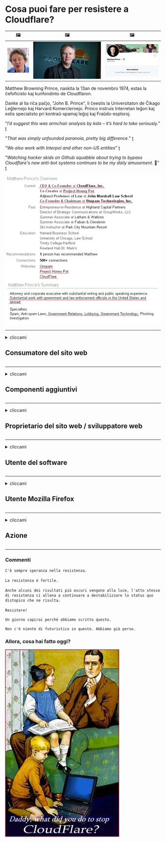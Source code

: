 # Cosa puoi fare per resistere a Cloudflare?

| 🖼 | 🖼 | 🖼 |
| --- | --- | --- |
| ![](../image/matthew_prince_teen.jpg) | ![](../image/matthew_prince.jpg) | ![](../image/blockedbymatthewprince.jpg) |


Matthew Browning Prince, naskita la 13an de novembro 1974, estas la ĉefoficisto kaj kunfondinto de Cloudflaron.

Danke al lia riĉa paĉjo, "John B. Prince", li ĉeestis la Universitaton de Ĉikago Leĝlernejo kaj Harvard Komerclernejo.
Princo instruis Interretan leĝon kaj estis specialisto pri kontraŭ-spamaj leĝoj kaj Fraŭdo-esploroj.


"*I’d suggest this was armchair analysis by kids – it’s hard to take seriously.*" [t](https://www.theguardian.com/technology/2015/nov/19/cloudflare-accused-by-anonymous-helping-isis)

"*That was simply unfounded paranoia, pretty big difference.*"  [t](https://twitter.com/xxdesmus/status/992757936123359233)

"*We also work with Interpol and other non-US entities*" [t](https://twitter.com/eastdakota/status/1203028504184360960)

"*Watching hacker skids on Github squabble about trying to bypass Cloudflare's new anti-bot systems continues to be my daily amusement.* 🍿" [t](https://twitter.com/eastdakota/status/1273277839102656515)


![](../image/whoismp.jpg)

---


<details>
<summary>cliccami

## Consumatore del sito web
</summary>


- Se il sito web che ti piace utilizza Cloudflare, digli di non usare Cloudflare.
  - Piagnucolare sui social media come Facebook, Reddit, Twitter o Mastodon non fa differenza. [Le azioni sono più rumorose degli hashtag.](https://twitter.com/phyzonloop/status/1274132092490862594)
  - Prova a contattare il proprietario del sito web se vuoi renderti utile.

[Cloudflare ha detto](https://github.com/Eloston/ungoogled-chromium/issues/783):
```
Ti consigliamo di contattare gli amministratori per i servizi o i siti specifici con cui riscontri problemi e di condividere la tua esperienza.
```

[Se non lo chiedi, il proprietario del sito web non conoscerà mai questo problema.](../PEOPLE.md)

![](../image/liberapay.jpg)

[Esempio di successo](https://counterpartytalk.org/t/turn-off-cloudflare-on-counterparty-co-plz/164/5).<br>
Hai un problema? [Alza la voce adesso.](https://github.com/maraoz/maraoz.github.io/issues/1) Esempio sotto.

```
Stai solo aiutando la censura aziendale e la sorveglianza di massa.
http://crimeflare.eu.org
```

```
La tua pagina web si trova nel giardino privato recintato che abusa della privacy di CloudFlare.
http://crimeflare.eu.org
```

- Prenditi del tempo per leggere l'informativa sulla privacy del sito web.
  - se il sito Web è dietro Cloudflare o il sito Web utilizza servizi collegati a Cloudflare.

Deve spiegare cos'è "Cloudflare" e chiedere il permesso di condividere i tuoi dati con Cloudflare. In caso contrario, si verificherà una violazione della fiducia e il sito Web in questione dovrebbe essere evitato.

[Un esempio di politica sulla privacy accettabile è qui](https://archive.is/bDlTz) ("Subprocessors" > "Entity Name")

```
Ho letto la tua informativa sulla privacy e non riesco a trovare la parola Cloudflare.
Mi rifiuto di condividere i dati con te se continui a fornire i miei dati a Cloudflare.
http://crimeflare.eu.org
```

Questo è un esempio di politica sulla privacy che non contiene la parola Cloudflare.
[Liberland Jobs](https://archive.is/daKIr) [privacy policy](https://docsend.com/view/feiwyte):

![](../image/cfwontobey.jpg)

Cloudflare ha la propria politica sulla privacy.
[Cloudflare ama fare sesso con le persone.](https://www.reddit.com/r/GamerGhazi/comments/2s64fe/be_wary_reporting_to_cloudflare/)

Ecco un buon esempio per il modulo di registrazione del sito web.
AFAIK, zero sito web lo fa. Ti fiderai di loro?

```
Facendo clic su "Iscriviti a XYZ", accetti i nostri termini di servizio e l'informativa sulla privacy.
Accetti inoltre di condividere i tuoi dati con Cloudflare e accetti anche l'informativa sulla privacy di cloudflare.
Se Cloudflare perde le tue informazioni o non ti consente di connetterti ai nostri server, non è colpa nostra. [*]

[ Iscriviti ] [ non sono d'accordo ]
```
[*] [PEOPLE.md](../PEOPLE.md)


- Cerca di non usare il loro servizio. Ricorda che sei osservato da Cloudflare.
  - ["I'm in your TLS, sniffin' your passworz"](../image/iminurtls.jpg)

- Cerca un altro sito web. Ci sono alternative e opportunità su Internet!

- Convinci i tuoi amici a usare Tor ogni giorno.
  - L'anonimato dovrebbe essere lo standard di Internet aperto!
  - [Nota che al progetto Tor non piace questo progetto.](../HISTORY.md)

</details>

------

<details>
<summary>cliccami

## Componenti aggiuntivi
</summary>

- Se il tuo browser è Firefox, Tor Browser o Ungoogled Chromium, utilizza uno di questi componenti aggiuntivi di seguito.
  - Se desideri aggiungere un altro nuovo componente aggiuntivo, chiedilo prima.


| Nome | Sviluppatore | Supporto | Può bloccare | Può notificare | Chrome |
| -------- | -------- | -------- | -------- | -------- | -------- |
| [Bloku Cloudflaron MITM-Atakon](../subfiles/about.bcma.md) | #Addon | [ ? ](http://crimeflare.eu.org/) | **sì**     | **sì**     |  **sì** |
| [Ĉu ligoj estas vundeblaj al MITM-atako?](../subfiles/about.ismm.md) | #Addon | [ ? ](http://crimeflare.eu.org/) | No     | **sì**     |  **sì** |
| [Ĉu ĉi tiuj ligoj blokos Tor-uzanton?](../subfiles/about.isat.md) | #Addon | [ ? ](http://crimeflare.eu.org/) | No     | **sì**     |  **sì** |
| [Block Cloudflare MITM Attack](https://trac.torproject.org/projects/tor/attachment/ticket/24351/block_cloudflare_mitm_attack-1.0.14.1-an%2Bfx.xpi)<br>[**DELETED BY TOR PROJECT**](../HISTORY.md) | nullius | [ ? ](../tool/block_cloudflare_mitm_fx), [Link](http://crimeflare.eu.org/) | **sì**     | **sì**     |  No |
| [TPRB](http://sw.nnpaefp7pkadbxxkhz2agtbv2a4g5sgo2fbmv3i7czaua354334uqqad.onion/) | Sw | [ ? ](http://sw.nnpaefp7pkadbxxkhz2agtbv2a4g5sgo2fbmv3i7czaua354334uqqad.onion/) | **sì**     | **sì**     |  No |
| [Detect Cloudflare](https://addons.mozilla.org/en-US/firefox/addon/detect-cloudflare/) | Frank Otto | [ ? ](https://github.com/traktofon/cf-detect) | No     | **sì**     |  No |
| [True Sight](https://addons.mozilla.org/en-US/firefox/addon/detect-cloudflare-plus/) | claustromaniac | [ ? ](https://github.com/claustromaniac/detect-cloudflare-plus) | No     | **sì**     |  No |
| [Which Cloudflare datacenter am I visiting?](https://addons.mozilla.org/en-US/firefox/addon/cf-pop/) | 依云 | [ ? ](https://github.com/lilydjwg/cf-pop) | No     | **sì**     |  No |


- "Decentraleyes" può interrompere la connessione a "CDNJS (Cloudflare)".
  - Impedisce a molte richieste di raggiungere le reti e serve file locali per evitare che i siti si interrompano.
  - Lo sviluppatore ha risposto: "[very concerning indeed](https://github.com/Synzvato/decentraleyes/issues/236#issuecomment-352049501)", "[widespread usage severely centralizes the web](https://github.com/Synzvato/decentraleyes/issues/251#issuecomment-366752049)"

- [Puoi anche rimuovere o diffidare del certificato Cloudflare dalla tua autorità di certificazione (CA).](https://www.ssl.com/how-to/remove-root-certificate-firefox/)

</details>

------

<details>
<summary>cliccami

## Proprietario del sito web / sviluppatore web
</summary>


![](../image/word_cloudflarefree.jpg)

- Non utilizzare la soluzione Cloudflare, punto.
  - Puoi fare di meglio, vero? [Ecco come rimuovere abbonamenti, piani, domini o account Cloudflare.](https://support.cloudflare.com/hc/en-us/articles/200167776-Removing-subscriptions-plans-domains-or-accounts)

| 🖼 | 🖼 |
| --- | --- |
| ![](../image/htmlalertcloudflare.jpg) | ![](../image/htmlalertcloudflare2.jpg) |

- Desideri più clienti? Sai cosa fare. Il suggerimento è "sopra la linea".
  - [Ciao, hai scritto "Prendiamo sul serio la tua privacy" ma ho ricevuto "Errore 403 Proxy anonimo proibito non consentito".](https://it.slashdot.org/story/19/02/19/0033255/stop-saying-we-take-your-privacy-and-security-seriously) Perché stai bloccando Tor o VPN? E perché stai bloccando le email temporanee?

![](../image/anonexist.jpg)

- L'uso di Cloudflare aumenterà le possibilità di un'interruzione. I visitatori non possono accedere al tuo sito web se il tuo server è inattivo o Cloudflare è inattivo.
  - [Pensavi davvero che Cloudflare non andasse mai giù?](https://www.ibtimes.com/cloudflare-down-not-working-sites-producing-504-gateway-timeout-errors-2618008) [Another](https://twitter.com/Jedduff/status/1097875615997399040) [sample](https://twitter.com/search?f=tweets&vertical=default&q=Cloudflare%20is%20having%20problems). [Need more](../PEOPLE.md)?

![](../image/cloudflareinternalerror.jpg)

- L'utilizzo di Cloudflare per eseguire il proxy del tuo "servizio API", "server di aggiornamento software" o "feed RSS" danneggerà il tuo cliente. Un cliente ti ha chiamato e ti ha detto "Non posso più usare la tua API" e non hai idea di cosa stia succedendo. Cloudflare può bloccare silenziosamente il tuo cliente. Pensi che vada bene?
  - Esistono molti client di lettura RSS e servizi in linea di lettori RSS. Perché pubblichi feed RSS se non permetti alle persone di iscriversi?

![](../image/rssfeedovercf.jpg)

- Hai bisogno di un certificato HTTPS? Usa "Let's Encrypt" o semplicemente acquistalo dalla società CA.

- Hai bisogno di un server DNS? Non riesci a configurare il tuo server? Che ne dici di loro: [Hurricane Electric Free DNS](https://dns.he.net/), [Dyn.com](https://dyn.com/dns/), [1984 Hosting](https://www.1984hosting.com/), [Afraid.Org (L'amministratore elimina il tuo account se usi TOR)](https://freedns.afraid.org/)
  - [Alternativoj al DNS](../subfiles/alternative/domaindns.md)

- Cerchi un servizio di hosting? Solo gratis? Che ne dici di loro: [Onion Service](http://vww6ybal4bd7szmgncyruucpgfkqahzddi37ktceo3ah7ngmcopnpyyd.onion/en/security/network-security/tor/onionservices-best-practices), [Free Web Hosting Area](https://freewha.com/), [Autistici/Inventati Web Site Hosting](https://www.autinv5q6en4gpf4.onion/services/website), [Github Pages](https://pages.github.com/), [Surge](https://surge.sh/)
  - [Alternative a Cloudflare](../subfiles/alternative/cloudflare.md)

- Stai usando "cloudflare-ipfs.com"? [Sai che IPFS di Cloudflare è dannoso?](../PEOPLE.md)

- Installa Web Application Firewall come OWASP e Fail2Ban sul tuo server e configuralo correttamente.
  - Bloccare Tor non è una soluzione. Non punire tutti solo per i piccoli utenti cattivi.

- Reindirizza o impedisce agli utenti di "Cloudflare Warp" di accedere al tuo sito web. E fornisci una ragione se puoi.

> Elenco IP: "[Gli attuali intervalli IP di Cloudflare](cloudflare_inc/)"

> A: Bloccali e basta

```
server {
...
deny 173.245.48.0/20;
deny 103.21.244.0/22;
deny 103.22.200.0/22;
deny 103.31.4.0/22;
deny 141.101.64.0/18;
deny 108.162.192.0/18;
deny 190.93.240.0/20;
deny 188.114.96.0/20;
deny 197.234.240.0/22;
deny 198.41.128.0/17;
deny 162.158.0.0/15;
deny 104.16.0.0/12;
deny 172.64.0.0/13;
deny 131.0.72.0/22;
deny 2400:cb00::/32;
deny 2606:4700::/32;
deny 2803:f800::/32;
deny 2405:b500::/32;
deny 2405:8100::/32;
deny 2a06:98c0::/29;
deny 2c0f:f248::/32;
...
}
```

> B: Reindirizza alla pagina di avviso

```
http {
...
geo $iscf {
default 0;
173.245.48.0/20 1;
103.21.244.0/22 1;
103.22.200.0/22 1;
103.31.4.0/22 1;
141.101.64.0/18 1;
108.162.192.0/18 1;
190.93.240.0/20 1;
188.114.96.0/20 1;
197.234.240.0/22 1;
198.41.128.0/17 1;
162.158.0.0/15 1;
104.16.0.0/12 1;
172.64.0.0/13 1;
131.0.72.0/22 1;
2400:cb00::/32 1;
2606:4700::/32 1;
2803:f800::/32 1;
2405:b500::/32 1;
2405:8100::/32 1;
2a06:98c0::/29 1;
2c0f:f248::/32 1;
}
...
}

server {
...
if ($iscf) {rewrite ^ https://example.com/cfwsorry.php;}
...
}

<?php
header('HTTP/1.1 406 Not Acceptable');
echo <<<CLOUDFLARED
Thank you for visiting ourwebsite.com!<br />
We are sorry, but we can't serve you because your connection is being intercepted by Cloudflare.<br />
Please read http://crimeflare.eu.org for more information.<br />
CLOUDFLARED;
die();
```

- Configura Tor Onion Service o I2P insite se credi nella libertà e accetti utenti anonimi.

- Chiedi consiglio ad altri operatori di siti web doppi Clearnet / Tor e fai amicizia anonima!

</details>

------

<details>
<summary>cliccami

## Utente del software
</summary>


- Discord sta usando CloudFlare. Alternative? Noi raccomandiamo [**Briar** (Android)](https://f-droid.org/en/packages/org.briarproject.briar.android/), [Ricochet (PC)](https://ricochet.im/), [Tox + Tor (Android/PC)](https://tox.chat/download.html)
  - Briar include il demone Tor in modo da non dover installare Orbot.
  - Gli sviluppatori di Qwtch, Open Privacy, hanno eliminato il progetto stop_cloudflare dal loro servizio git senza preavviso.

- Se usi Debian GNU / Linux, o qualsiasi derivato, iscriviti: [bug #831835](https://bugs.debian.org/cgi-bin/bugreport.cgi?bug=831835). E se puoi, aiuta a verificare la patch e aiuta il manutentore a giungere alla giusta conclusione sul fatto che debba essere accettata.

- Consiglia sempre questi browser.

| Nome | Sviluppatore | Supporto | Commento |
| -------- | -------- | -------- | -------- |
| [Ungoogled-Chromium](https://ungoogled-software.github.io/ungoogled-chromium-binaries/) | Eloston | [ ? ](https://github.com/Eloston/ungoogled-chromium) | PC (Win, Mac, Linux)  _!Tor_ |
| [Bromite](https://www.bromite.org/fdroid) | Bromite | [ ? ](https://github.com/bromite/bromite/issues) | Android  _!Tor_ |
| [Tor Browser](https://www.torproject.org/download/) | Tor Project | [ ? ](https://support.torproject.org/) | PC (Win, Mac, Linux)  _Tor_|
| [Tor Browser Android](https://www.torproject.org/download/) | Tor Project | [ ? ](https://support.torproject.org/) | Android  _Tor_|
| [Onion Browser](https://itunes.apple.com/us/app/onion-browser/id519296448?mt=8) | Mike Tigas | [ ? ](https://github.com/OnionBrowser/OnionBrowser/issues) | Apple iOS  _Tor_|
| [GNU/Icecat](https://www.gnu.org/software/gnuzilla/) | GNU | [ ? ](https://www.gnu.org/software/gnuzilla/) | PC (Linux) |
| [IceCatMobile](https://f-droid.org/en/packages/org.gnu.icecat/) | GNU | [ ? ](https://lists.gnu.org/mailman/listinfo/bug-gnuzilla) | Android |
| [Iridium Browser](https://iridiumbrowser.de/about/) | Iridium | [ ? ](https://github.com/iridium-browser/iridium-browser/) | PC (Win, Mac, Linux, OpenBSD) |


La privacy di altri software è imperfetta. Questo non significa che il browser Tor sia "perfetto".
Non esiste sicurezza al 100% né privacy al 100% su Internet e sulla tecnologia.

- Non vuoi usare Tor? Puoi usare qualsiasi browser con Tor daemon.
  - [Nota che al progetto Tor non piace questo.](https://support.torproject.org/tbb/tbb-9/) Usa Tor Browser se sei in grado di farlo.
- [Come usare Chromium con Tor](../subfiles/chromium_tor.md)


Parliamo della privacy di altri software.

- [Se hai davvero bisogno di usare Firefox, seleziona "Firefox ESR".](https://www.mozilla.org/en-US/firefox/organizations/)
  - [Firefox - Spyware Watchdog](https://spyware.neocities.org/articles/firefox.html)
  - [Firefox rifiuta la libertà di parola, vieta la libertà di parola](https://web.archive.org/web/20200423010026/https://reclaimthenet.org/firefox-rejects-free-speech-bans-free-speech-commenting-plugin-dissenter-from-its-extensions-gallery/)
  - ["100+ voti negativi. Sembra che chiedere a una società di software di attenersi a ... il software è semplicemente troppo in questi giorni."](https://old.reddit.com/r/firefox/comments/gutdiw/weve_got_work_to_do_the_mozilla_blog/fslbbb6/)
  - [Uh, perché Firefox mi mostra i link sponsorizzati nella mia barra degli URL?](https://www.reddit.com/r/firefox/comments/jybx2w/uh_why_is_firefox_showing_me_sponsored_links_in/)
  - [Mozilla - Devil Incarnate](https://digdeeper.neocities.org/ghost/mozilla.html)

- [Ricorda, Mozilla utilizza il servizio Cloudflare.](https://www.robtex.com/dns-lookup/www.mozilla.org) [Stanno anche utilizzando il servizio DNS di Cloudflare sul loro prodotto.](https://www.theregister.co.uk/2018/03/21/mozilla_testing_dns_encryption/)

- [Mozilla ha ufficialmente rifiutato questo ticket.](https://bugzilla.mozilla.org/show_bug.cgi?id=1426618)

- [Firefox Focus è uno scherzo.](https://github.com/mozilla-mobile/focus-android/issues/1743) [Hanno promesso di disattivare la telemetria ma l'hanno cambiata.](https://github.com/mozilla-mobile/focus-android/issues/4210)

- [Lo sviluppatore PaleMoon / Basilisk ama Cloudflare.](https://github.com/mozilla-mobile/focus-android/issues/1743#issuecomment-345993097)
  - [Il server di archivio di Pale Moon ha violato e diffuso malware per 18 mesi](https://www.reddit.com/r/privacytoolsIO/comments/cc808y/pale_moons_archive_server_hacked_and_spread/)
  - Odia anche gli utenti di Tor - "[Lascia che sia ostile a Tor. Penso che la maggior parte dei siti dovrebbe essere ostile nei confronti di Tor considerando il suo fattore di abuso estremamente elevato.](https://github.com/yacy/yacy_search_server/issues/314#issuecomment-565932097)"

- [Waterfox ha un grave problema con i "telefoni domestici"](https://spyware.neocities.org/articles/waterfox.html)

- [Google Chrome è uno spyware.](https://www.gnu.org/proprietary/malware-google.en.html)
  - [Google profila la tua attività.](https://spyware.neocities.org/articles/chrome.html)

- [SRWare Iron effettua troppi telefoni per la connessione domestica.](https://spyware.neocities.org/articles/iron.html) Si collega anche a domini Google.

- [Brave Browser autorizza i tracker di Facebook / Twitter.](https://www.bleepingcomputer.com/news/security/facebook-twitter-trackers-whitelisted-by-brave-browser/)
  - [Ecco altri problemi.](https://spyware.neocities.org/articles/brave.html)
  - [ID affiliato binance](https://twitter.com/cryptonator1337/status/1269594587716374528)

- [Microsoft Edge consente a Facebook di eseguire il codice Flash dietro le spalle degli utenti.](https://www.zdnet.com/article/microsoft-edge-lets-facebook-run-flash-code-behind-users-backs/)

- [Vivaldi non rispetta la tua privacy.](https://spyware.neocities.org/articles/vivaldi.html)

- [Livello spyware Opera: estremamente alto](https://spyware.neocities.org/articles/opera.html)

- Apple iOS: [Non dovresti usare affatto iOS, principalmente perché è malware.](https://www.gnu.org/proprietary/malware-apple.html)

Pertanto si consiglia solo la tabella sopra. Nient'altro.

</details>

------

<details>
<summary>cliccami

## Utente Mozilla Firefox
</summary>


- "Firefox Nightly" invierà informazioni a livello di debug ai server Mozilla senza metodo di disattivazione.
  - [I server Mozilla stanno dietro a Cloudflare](https://www.digwebinterface.com/?hostnames=www.mozilla.org%0D%0Amozilla.cloudflare-dns.com&type=&ns=resolver&useresolver=8.8.4.4&nameservers=)

- È possibile impedire a Firefox di connettersi ai server Mozilla.
  - [Guida ai modelli di criteri di Mozilla](https://github.com/mozilla/policy-templates/blob/master/README.md)
  - Tieni presente che questo trucco potrebbe smettere di funzionare nella versione successiva perché a Mozilla piace inserirsi nella whitelist.
  - Usa il firewall e il filtro DNS per bloccarli completamente.

"`/distribution/policies.json`"

>     "WebsiteFilter": {
> 		"Block": [
> 		"*://*.mozilla.com/*",
> 		"*://*.mozilla.net/*",
> 		"*://*.mozilla.org/*",
> 		"*://webcompat.com/*",
> 		"*://*.firefox.com/*",
> 		"*://*.thunderbird.net/*",
> 		"*://*.cloudflare.com/*"
> 		]
>     },


- ~~Segnala un bug sul tracker di mozilla, dicendo loro di non usare Cloudflare.~~ C'era una segnalazione di bug su bugzilla. Molte persone hanno pubblicato la loro preoccupazione, tuttavia il bug è stato nascosto dall'amministratore nel 2018.

- Puoi disabilitare DoH in Firefox.
  - [Cambia il provider DNS predefinito di Firefox](../subfiles/change-firefox-dns.md)

![](../image/firefoxdns.jpg)

- [Se desideri utilizzare DNS non ISP, considera l'utilizzo del servizio DNS OpenNIC Tier2 o uno qualsiasi dei servizi DNS non Cloudflare.](https://wiki.opennic.org/start)
![](../image/opennic.jpg)
  - Blocca Cloudflare con DNS. [Crimeflare DNS](../subfiles/service.publicdns.md)

- Puoi usare Tor come risolutore DNS. [Se non sei un esperto di Tor, fai una domanda qui.](https://tor.stackexchange.com/)

> **Come?**
> 1. Scarica Tor e installalo sul tuo computer.
> 2. Aggiungi questa riga al file "torrc".
> DNSPort 127.0.0.1:53
> 3. Riavvia Tor.
> 4. Imposta il server DNS del tuo computer su "127.0.0.1".

</details>

------

<details>
<summary>cliccami

## Azione
</summary>


- Parla agli altri intorno a te dei pericoli di Cloudflare.

- [Aiutaci a migliorare questo repository.](http://crimeflare.eu.org)
  - Entrambe le liste, gli argomenti contro e i dettagli.

- [Documenta e rendi molto pubblico dove le cose vanno storte con Cloudflare (e società simili), assicurandoti di menzionare questo repository quando lo fai](http://crimeflare.eu.org) :)

- Fai in modo che più persone utilizzino Tor per impostazione predefinita in modo che possano sperimentare il Web dalla prospettiva di diverse parti del mondo.

- Avviare gruppi, nei social media e nel Meatspace, dedicati a liberare il mondo da Cloudflare.

- Dove appropriato, collegarsi a questi gruppi in questo archivio: questo può essere un luogo per il coordinamento lavorando insieme come gruppi.

- [Avvia una cooperativa in grado di fornire un'alternativa non aziendale significativa a Cloudflare.](../subfiles/alternative/cloudflare.md)

- Facci sapere di eventuali alternative per aiutare almeno a fornire una difesa a più livelli contro Cloudflare.

- Se sei un cliente Cloudflare, configura le tue impostazioni sulla privacy e attendi che le violino.
  - [Quindi sottoporli a addebiti per violazione di spam / privacy.](https://twitter.com/thexpaw/status/1108424723233419264)

- Se ti trovi negli Stati Uniti d'America e il sito web in questione è una banca o un contabile, prova a esercitare pressioni legali ai sensi del Gramm-Leach-Bliley Act o dell'Americans with DIsabilities Act e riferiscici fino a che punto sei arrivato .

- Se il sito web è un sito governativo, prova a esercitare pressioni legali sotto il 1 ° emendamento della Costituzione degli Stati Uniti.

- Se sei cittadino dell'UE, contatta il sito web per inviare i tuoi dati personali ai sensi del Regolamento generale sulla protezione dei dati. Se si rifiutano di darti le tue informazioni, questa è una violazione della legge.

- Per le aziende che dichiarano di offrire un servizio sul proprio sito Web, provare a segnalarle come "falsa pubblicità" alle organizzazioni per la protezione dei consumatori e BBB. I siti Web Cloudflare sono serviti dai server Cloudflare.

- [L'ITU suggerisce nel contesto degli Stati Uniti che Cloudflare sta iniziando a diventare abbastanza grande da far cadere la legge antitrust su di loro.](https://www.itu.int/en/ITU-T/Workshops-and-Seminars/20181218/Documents/Geoff_Huston_Presentation.pdf)

- È concepibile che la versione 4 della GNU GPL possa includere una disposizione contro la memorizzazione del codice sorgente dietro un tale servizio, richiedendo per tutti i programmi GPLv4 e successivi che almeno il codice sorgente sia accessibile tramite un mezzo che non discrimina gli utenti Tor.

- [Se vi uzas Mastodon bonvolu sekvi la konton Mitigator](../subfiles/service.altlink.md).

</details>

------

### Commenti

```
C'è sempre speranza nella resistenza.

La resistenza è fertile.

Anche alcuni dei risultati più oscuri vengono alla luce, l'atto stesso di resistenza ci allena a continuare a destabilizzare lo status quo distopico che ne risulta.

Resistere!
```

```
Un giorno capirai perché abbiamo scritto questo.
```

```
Non c'è niente di futuristico in questo. Abbiamo già perso.
```

### Allora, cosa hai fatto oggi?


![](../image/stopcf.jpg)
